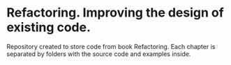 # Refactoring. Improving the design of existing code.

Repository created to store code from book Refactoring.
Each chapter is separated by folders with the source code and examples inside.